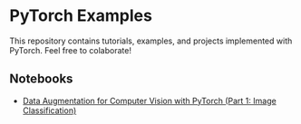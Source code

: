 # PyTorch Examples

This repository contains tutorials, examples, and projects implemented with PyTorch. Feel free to colaborate!

## Notebooks

* [Data Augmentation for Computer Vision with PyTorch (Part 1: Image Classification)](notebooks/PyTorch_Data_Augmentation_Image_Classification.ipynb)
